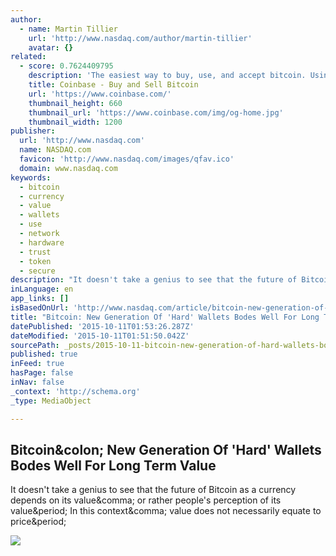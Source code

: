 ```yaml
---
author:
  - name: Martin Tillier
    url: 'http://www.nasdaq.com/author/martin-tillier'
    avatar: {}
related:
  - score: 0.7624409795
    description: 'The easiest way to buy, use, and accept bitcoin. Using bitcoin has never been so safe and easy.'
    title: Coinbase - Buy and Sell Bitcoin
    url: 'https://www.coinbase.com/'
    thumbnail_height: 660
    thumbnail_url: 'https://www.coinbase.com/img/og-home.jpg'
    thumbnail_width: 1200
publisher:
  url: 'http://www.nasdaq.com'
  name: NASDAQ.com
  favicon: 'http://www.nasdaq.com/images/qfav.ico'
  domain: www.nasdaq.com
keywords:
  - bitcoin
  - currency
  - value
  - wallets
  - use
  - network
  - hardware
  - trust
  - token
  - secure
description: "It doesn't take a genius to see that the future of Bitcoin as a currency depends on its value, or rather people's perception of its value. In this context, value does not necessarily equate to price."
inLanguage: en
app_links: []
isBasedOnUrl: 'http://www.nasdaq.com/article/bitcoin-new-generation-of-hard-wallets-bodes-well-for-long-term-value-cm528108'
title: "Bitcoin: New Generation Of 'Hard' Wallets Bodes Well For Long Term Value"
datePublished: '2015-10-11T01:53:26.287Z'
dateModified: '2015-10-11T01:51:50.042Z'
sourcePath: _posts/2015-10-11-bitcoin-new-generation-of-hard-wallets-bodes-well-for-lon.md
published: true
inFeed: true
hasPage: false
inNav: false
_context: 'http://schema.org'
_type: MediaObject

---
```

<article style=""><h1>Bitcoin&amp;colon; New Generation Of 'Hard' Wallets Bodes Well For Long Term Value</h1><p>It doesn't take a genius to see that the future of Bitcoin as a currency depends on its value&amp;comma; or rather people's perception of its value&amp;period; In this context&amp;comma; value does not necessarily equate to price&amp;period;</p><img src="http://www.nasdaq.com/images/news/slideshows/virtual-currency/bitcoin-01.jpg" /></article>